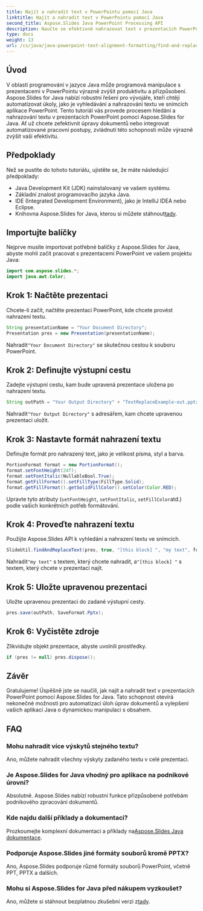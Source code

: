 ```yaml
---
title: Najít a nahradit text v PowerPointu pomocí Java
linktitle: Najít a nahradit text v PowerPointu pomocí Java
second_title: Aspose.Slides Java PowerPoint Processing API
description: Naučte se efektivně nahrazovat text v prezentacích PowerPoint pomocí Aspose.Slides for Java. Zvyšte produktivitu své Java aplikace pomocí tohoto výukového programu.
type: docs
weight: 13
url: /cs/java/java-powerpoint-text-alignment-formatting/find-and-replace-text-powerpoint-java/
---
```

## Úvod
V oblasti programování v jazyce Java může programová manipulace s prezentacemi v PowerPointu výrazně zvýšit produktivitu a přizpůsobení. Aspose.Slides for Java nabízí robustní řešení pro vývojáře, kteří chtějí automatizovat úkoly, jako je vyhledávání a nahrazování textu ve snímcích aplikace PowerPoint. Tento tutoriál vás provede procesem hledání a nahrazování textu v prezentacích PowerPoint pomocí Aspose.Slides for Java. Ať už chcete zefektivnit úpravy dokumentů nebo integrovat automatizované pracovní postupy, zvládnutí této schopnosti může výrazně zvýšit vaši efektivitu.
## Předpoklady
Než se pustíte do tohoto tutoriálu, ujistěte se, že máte následující předpoklady:
- Java Development Kit (JDK) nainstalovaný ve vašem systému.
- Základní znalost programovacího jazyka Java.
- IDE (Integrated Development Environment), jako je IntelliJ IDEA nebo Eclipse.
-  Knihovna Aspose.Slides for Java, kterou si můžete stáhnout[tady](https://releases.aspose.com/slides/java/).

## Importujte balíčky
Nejprve musíte importovat potřebné balíčky z Aspose.Slides for Java, abyste mohli začít pracovat s prezentacemi PowerPoint ve vašem projektu Java:
```java
import com.aspose.slides.*;
import java.awt.Color;
```
## Krok 1: Načtěte prezentaci
Chcete-li začít, načtěte prezentaci PowerPoint, kde chcete provést nahrazení textu.
```java
String presentationName = "Your Document Directory";
Presentation pres = new Presentation(presentationName);
```
 Nahradit`"Your Document Directory"` se skutečnou cestou k souboru PowerPoint.
## Krok 2: Definujte výstupní cestu
Zadejte výstupní cestu, kam bude upravená prezentace uložena po nahrazení textu.
```java
String outPath = "Your Output Directory" + "TextReplaceExample-out.pptx";
```
 Nahradit`"Your Output Directory"` s adresářem, kam chcete upravenou prezentaci uložit.
## Krok 3: Nastavte formát nahrazení textu
Definujte formát pro nahrazený text, jako je velikost písma, styl a barva.
```java
PortionFormat format = new PortionFormat();
format.setFontHeight(24f);
format.setFontItalic(NullableBool.True);
format.getFillFormat().setFillType(FillType.Solid);
format.getFillFormat().getSolidFillColor().setColor(Color.RED);
```
Upravte tyto atributy (`setFontHeight`, `setFontItalic`, `setFillColor`atd.) podle vašich konkrétních potřeb formátování.
## Krok 4: Proveďte nahrazení textu
Použijte Aspose.Slides API k vyhledání a nahrazení textu ve snímcích.
```java
SlideUtil.findAndReplaceText(pres, true, "[this block] ", "my text", format);
```
 Nahradit`"my text"` s textem, který chcete nahradit, a`"[this block] "` s textem, který chcete v prezentaci najít.
## Krok 5: Uložte upravenou prezentaci
Uložte upravenou prezentaci do zadané výstupní cesty.
```java
pres.save(outPath, SaveFormat.Pptx);
```
## Krok 6: Vyčistěte zdroje
Zlikvidujte objekt prezentace, abyste uvolnili prostředky.
```java
if (pres != null) pres.dispose();
```

## Závěr
Gratulujeme! Úspěšně jste se naučili, jak najít a nahradit text v prezentacích PowerPoint pomocí Aspose.Slides for Java. Tato schopnost otevírá nekonečné možnosti pro automatizaci úloh úprav dokumentů a vylepšení vašich aplikací Java o dynamickou manipulaci s obsahem.
## FAQ
### Mohu nahradit více výskytů stejného textu?
Ano, můžete nahradit všechny výskyty zadaného textu v celé prezentaci.
### Je Aspose.Slides for Java vhodný pro aplikace na podnikové úrovni?
Absolutně. Aspose.Slides nabízí robustní funkce přizpůsobené potřebám podnikového zpracování dokumentů.
### Kde najdu další příklady a dokumentaci?
 Prozkoumejte komplexní dokumentaci a příklady na[Aspose.Slides Java dokumentace](https://reference.aspose.com/slides/java/).
### Podporuje Aspose.Slides jiné formáty souborů kromě PPTX?
Ano, Aspose.Slides podporuje různé formáty souborů PowerPoint, včetně PPT, PPTX a dalších.
### Mohu si Aspose.Slides for Java před nákupem vyzkoušet?
 Ano, můžete si stáhnout bezplatnou zkušební verzi z[tady](https://releases.aspose.com/).